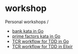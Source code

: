 # workshop

Personal workshops /

- [bank kata in Go](https://github.com/dc0d/workshop/tree/go_bank_kata)
- [prime factors kata in Go](https://github.com/dc0d/workshop/tree/go_generating_prime_factors)
- [TCR workflow for TDD in Go](https://github.com/dc0d/workshop/tree/go_tcr_template)
- [TCR workflow for TDD in Elixir](https://github.com/dc0d/workshop/tree/elixir_tcr_template)
